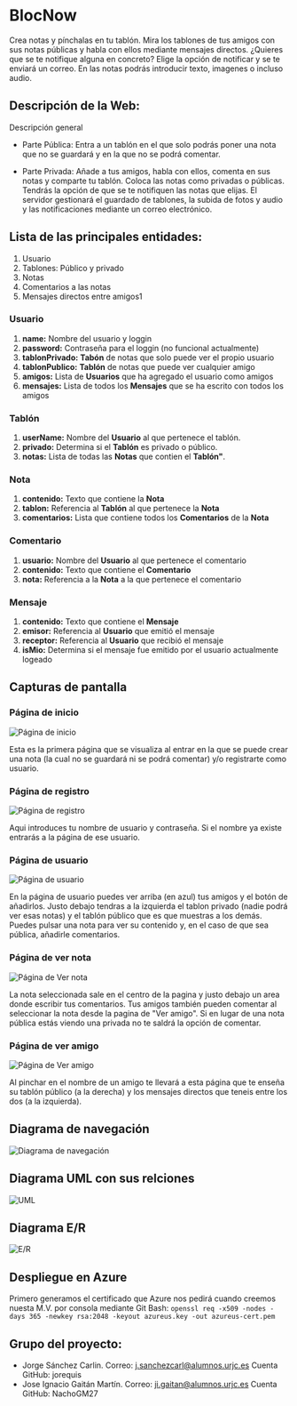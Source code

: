 ﻿# **BlocNow**

Crea notas y pínchalas en tu tablón. Mira los tablones de tus amigos con sus notas públicas y habla con ellos mediante mensajes directos. ¿Quieres que se te notifique alguna en concreto? Elige la opción de notificar y se te enviará un correo. En las notas podrás introducir texto, imagenes o incluso audio.

## Descripción de la Web:


Descripción general


* Parte Pública: Entra a un tablón en el que solo podrás poner una nota que no se guardará y en la que no se podrá comentar.


* Parte Privada: Añade a tus amigos, habla con ellos, comenta en sus notas y comparte tu tablón. Coloca las notas como privadas o públicas. Tendrás la opción de que se te notifiquen las notas que elijas. El servidor gestionará el guardado de tablones, la subida de fotos y audio y las notificaciones mediante un correo electrónico.


## Lista de las principales entidades:
1. Usuario
2. Tablones: Público y privado
3. Notas
4. Comentarios a las notas
5. Mensajes directos entre amigos1

### Usuario
1. **name:** Nombre del usuario y loggin
2. **password:** Contraseña para el loggin (no funcional actualmente)
3. **tablonPrivado:** **Tabón** de notas que solo puede ver el propio usuario
4. **tablonPublico:** **Tablón** de notas que puede ver cualquier amigo
5. **amigos:** Lista de **Usuarios** que ha agregado el usuario como amigos
6. **mensajes:** Lista de todos los **Mensajes** que se ha escrito con todos los amigos

### Tablón
1. **userName:** Nombre del **Usuario** al que pertenece el tablón.
2. **privado:** Determina si el **Tablón** es privado o público.
3. **notas:** Lista de todas las **Notas** que contien el **Tablón"**.

### Nota
1. **contenido:** Texto que contiene la **Nota**
2. **tablon:** Referencia al **Tablón** al que pertenece la **Nota**
3. **comentarios:** Lista que contiene todos los **Comentarios** de la **Nota**

### Comentario
1. **usuario:** Nombre del **Usuario** al que pertenece el comentario
2. **contenido:** Texto que contiene el **Comentario**
3. **nota:** Referencia a la **Nota** a la que pertenece el comentario

### Mensaje
1. **contenido:** Texto que contiene el **Mensaje**
2. **emisor:** Referencia al **Usuario** que emitió el mensaje
3. **receptor:** Referencia al **Usuario** que recibió el mensaje
4. **isMio:** Determina si el mensaje fue emitido por el usuario actualmente logeado


## Capturas de pantalla

### Página de inicio

![Página de inicio](Capturas/Inicio.PNG)

Esta es la primera página que se visualiza al entrar en la que se puede crear una nota (la cual no se guardará ni se podrá comentar) y/o registrarte como usuario.


### Página de registro

![Página de registro](Capturas/PaginaRegistro.PNG)

Aqui introduces tu nombre de usuario y contraseña. Si el nombre ya existe entrarás a la página de ese usuario.


### Página de usuario

![Página de usuario](Capturas/PaginaUsuario.PNG)

En la página de usuario puedes ver arriba (en azul) tus amigos y el botón de añadirlos. Justo debajo tendras a la izquierda el tablon privado (nadie podrá ver esas notas) y el tablón público que es que muestras a los demás. Puedes pulsar una nota para ver su contenido y, en el caso de que sea pública, añadirle comentarios.


### Página de ver nota

![Página de Ver nota](Capturas/VisualizarNota&Coments.PNG)

La nota seleccionada sale en el centro de la pagina y justo debajo un area donde escribir tus comentarios. Tus amigos también pueden comentar al seleccionar la nota desde la pagina de "Ver amigo". Si en lugar de una nota pública estás viendo una privada no te saldrá la opción de comentar.


### Página de ver amigo 

![Página de Ver amigo](Capturas/VistaTablonAmigo.PNG)

Al pinchar en el nombre de un amigo te llevará a esta página que te enseña su tablón público (a la derecha) y los mensajes directos que teneis entre los dos (a la izquierda).


## Diagrama de navegación

![Diagrama de navegación](Capturas/DiagramaNavegacion.PNG)


## Diagrama UML con sus relciones

![UML](Capturas/UML.PNG)


## Diagrama E/R

![E/R](Capturas/ER.png)


## Despliegue en Azure

Primero generamos el certificado que Azure nos pedirá cuando creemos nuesta M.V. por consola mediante Git Bash:
  `openssl req -x509 -nodes -days 365 -newkey rsa:2048 -keyout azureus.key -out azureus-cert.pem`

## Grupo del proyecto:


- Jorge Sánchez Carlin. Correo: j.sanchezcarl@alumnos.urjc.es Cuenta GitHub: jorequis
- Jose Ignacio Gaitán Martín. Correo: ji.gaitan@alumnos.urjc.es Cuenta GitHub: NachoGM27
